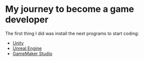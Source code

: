 # My journey to become a game developer

The first thing I did was install the next programs to start coding:

- [Unity](https://store.unity.com/ "Unity Homepage")
- [Unreal Engine](https://www.unrealengine.com/ "Unreal Engine Homepage")
- [GameMaker Studio](http://www.yoyogames.com/gamemaker "GameMaker Studio Homepage")
